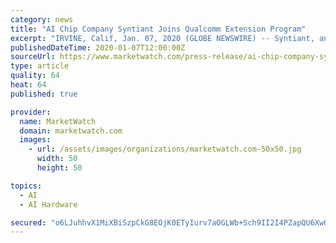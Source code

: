 ```yaml
---
category: news
title: "AI Chip Company Syntiant Joins Qualcomm Extension Program"
excerpt: "IRVINE, Calif, Jan. 07, 2020 (GLOBE NEWSWIRE) -- Syntiant, an AI chip company providing custom always-on voice solutions at the edge, today announced that it is now a member of the Qualcomm [(R)] Extension Program,"
publishedDateTime: 2020-01-07T12:00:00Z
sourceUrl: https://www.marketwatch.com/press-release/ai-chip-company-syntiant-joins-qualcomm-extension-program-2020-01-07-8184036
type: article
quality: 64
heat: 64
published: true

provider:
  name: MarketWatch
  domain: marketwatch.com
  images:
    - url: /assets/images/organizations/marketwatch.com-50x50.jpg
      width: 50
      height: 50

topics:
  - AI
  - AI Hardware

secured: "o6LJuhhvX1MiXBiSzpCkG8EOjK0ETyIurv7aOGLWb+Sch9II2I4PZapQU6XwQzy9CaBF4bFRaGQ5XufMsil5/DAZ+spg65naMoLDLgbcuDMDXs6OSr64pn9qE9ZtDVIhli376WuoXGoWv4ORLO3TLSvgy5rT15y+vWBW/QPaHsCSsXUSTsVEak7zEDGTf9kbgGo+NBPE1kPjZgc5WdcQx+GUBVuiPxpzORj75z+krLCmpFiLG/Q4fO2tTl8iuW6klUNzs97FWttAak1BMmIbJ2SdW9SzuUHT4ydjBoK5i9Y=;dAwi8bGs6tLSTxDIB68kZA=="
---
```


